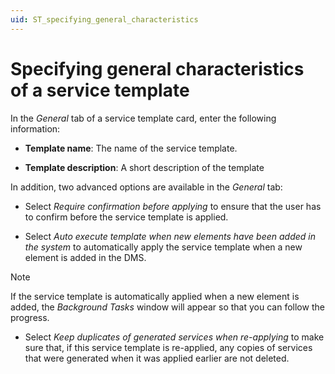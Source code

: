 ```yaml
---
uid: ST_specifying_general_characteristics
---
```


# Specifying general characteristics of a service template

In the *General* tab of a service template card, enter the following information:

- **Template name**: The name of the service template.

- **Template description**: A short description of the template

In addition, two advanced options are available in the *General* tab:

- Select *Require confirmation before applying* to ensure that the user has to confirm before the service template is applied.

- Select *Auto execute template when new elements have been added in the system* to automatically apply the service template when a new element is added in the DMS.

> [!NOTE]
> If the service template is automatically applied when a new element is added, the *Background Tasks* window will appear so that you can follow the progress.

- Select *Keep duplicates of generated services when re-applying* to make sure that, if this service template is re-applied, any copies of services that were generated when it was applied earlier are not deleted.
